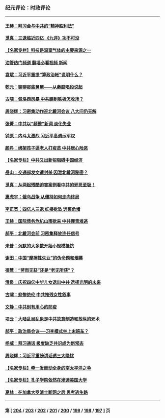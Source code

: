### 纪元评论：时政评论
---
#### [王赫：拜习会与中共的“精神胜利法”](../../pages/nsc1025/n13793087.md?08020330) 
#### [觅真：三退临近四亿 《九评》功不可没](../../pages/nsc1025/n13793064.md?08020330) 
#### [【名家专栏】科技是温室气体的主要来源之一](../../pages/nsc1025/n13792454.md?08020330) 
#### [油管热门频道 翻墙必看视频 新闻](ok?08020330)
#### [袁斌：习近平重提“算政治帐”说明什么？](../../pages/nsc1025/n13792617.md?08020330) 
#### [乾元：聊聊那些舅舅——从秦腔唱段说起](../../pages/nsc1025/n13792508.md?08020330) 
#### [古啸：佩洛西风暴 中共踢到铁板怎收场？](../../pages/nsc1025/n13792475.md?08020330) 
#### [周晓辉：习密集动作迎北戴河会议 八大问仍无解](../../pages/nsc1025/n13792393.md?08020330) 
#### [张菁：中共以“频整”新词 淡化失业](../../pages/nsc1025/n13792377.md?08020330) 
#### [钟原：内斗太激烈 习近平高调示军权](../../pages/nsc1025/n13792094.md?08020330) 
#### [颜丹：绑架孩子逼老人打疫苗 中共居心险恶](../../pages/nsc1025/n13792339.md?08020330) 
#### [【名家专栏】中共又出新招阻碍中国经济 ](../../pages/nsc1025/n13791726.md?08020330) 
#### [岳山：交通部发文遭封杀 因泄北戴河秘密？](../../pages/nsc1025/n13792157.md?08020330) 
#### [觅真：从两起残酷迫害案例看中共的邪恶至极！](../../pages/nsc1025/n13792156.md?08020330) 
#### [惠虎宇：俄乌战争 从僵持如何走向终局](../../pages/nsc1025/n13792139.md?08020330) 
#### [李正宽：四亿人三退 红楼欲坠 远离危墙](../../pages/nsc1025/n13792087.md?08020330) 
#### [王赫：国际债务危机山雨欲来 中共罪责难逃](../../pages/nsc1025/n13792048.md?08020330) 
#### [郝平：北戴河会前 习密集释放连任信号](../../pages/nsc1025/n13792012.md?08020330) 
#### [未普：沉默的大多数开始小规模抵抗](../../pages/nsc1025/n13791538.md?08020330) 
#### [谢田：中国“摩擦性失业”的伪命题和烟幕](../../pages/nsc1025/n13791273.md?08020330) 
#### [德慧：“劳而无获”还是“老无所获”？](../../pages/nsc1025/n13791440.md?08020330) 
#### [清泉：庆祝四亿中华儿女退出中共 选择光明的未来](../../pages/nsc1025/n13791433.md?08020330) 
#### [古啸：悲惨绝伦 中共摧残女性叙事](../../pages/nsc1025/n13791297.md?08020330) 
#### [文静：中共别有用心的防疫](../../pages/nsc1025/n13791378.md?08020330) 
#### [项云：大陆乱局乱象是中共故意制造和放纵的邪术](../../pages/nsc1025/n13791370.md?08020330) 
#### [郝平：政治局会议──习李模式坐上末班车？](../../pages/nsc1025/n13791322.md?08020330) 
#### [杨威：拜习通话 极度缺乏共识成为新常态](../../pages/nsc1025/n13791147.md?08020330) 
#### [周晓辉：习近平重磅讲话透三大隐忧](../../pages/nsc1025/n13791149.md?08020330) 
#### [【名家专栏】牵一发而动全身的南太平洋之争](../../pages/nsc1025/n13790980.md?08020330) 
#### [【名家专栏】孔子学院依然在渗透美国大学](../../pages/nsc1025/n13790981.md?08020330) 
#### [夏林：在加拿大罗渣士断网之后 思考逃生路](../../pages/nsc1025/n13791124.md?08020330) 

---
#### 第 [ [204](./204.md?08020330) / [203](./203.md?08020330) / [202](./202.md?08020330) / [201](./201.md?08020330) / [200](./200.md?08020330) / [199](./199.md?08020330) / [198](./198.md?08020330) / [197](./197.md?08020330) ] 页
